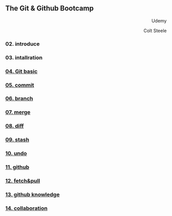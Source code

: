 ## The Git & Github Bootcamp

<p style="text-align: right"> Udemy </p>
<p style="text-align: right"> Colt Steele </p>

### 02. introduce

### 03. intallration

### [04. Git basic](04.%20Git%20basic/README.md)

### [05. commit](05.%20commit/README.md)

### [06. branch](06.%20branch/README.md)

### [07. merge](07.%20merge/README.md)

### [08. diff](08.%20diff/README.md)

### [09. stash](09.%20stash/README.md)

### [10. undo](10.%20undo/README.md)

### [11. github](11.%20github/README.md)

### [12. fetch&pull](12.%20fetch&pull/README.md)

### [13. github knowledge](13.%20github%20knowledge/README.md)

### [14. collaboration](14.%20collaboration/README.md)
